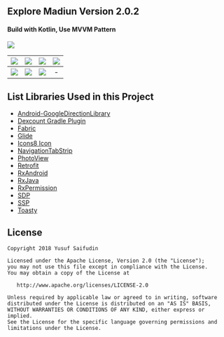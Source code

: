 ## Explore Madiun Version 2.0.2 ##
#### Build with Kotlin, Use MVVM Pattern ####

[![](https://lh3.googleusercontent.com/H1t-kzaXxd6S4WYH2UqwUI0UAbqIdwqXmW9NgYKklDiah_UMO4hh_ucbG3g1nTWSYygSzFd2A4zWHfXLzuaeXXXkE3CKOCt64u3Ef7RmyxYccBStbXY-IldYfJR6XZwQPynaQVjCP0kEbK1605Tv79iouWucfnimJiGZFfaPR9YmpHmGsU6MWmYRyZtU8aZIeMphdhTfxpaArMSnYgGQVmyuq-3WdnqGjIpDvZncC2keyCVLQrw7pGovfOsGd33_zs03L0ac-FFo4FaW0BRM8CphO4iFwdZcaKvgEhW9_3lqWMbadNQrdQOG03uHLUxFX7tPNZib33nzMtqVRvOIruNatITSbVPWZuOdyzNYd4nQOJfeQ0J9UhtvRu8nkRxOxwjCWD3qSX6Jexgl9lIT0YFa1yX0pVzIu7mUCDn543OHupjh3xg3az2R7JEAG87x0WtIt0-KgbtQWKZEmWWXIvF-4aM6oBytP6dDmcb99ntnoPjxZlvdbDZPUkQ99EZSUjU_sPeucEELlHOGLRhyFqq1F4Z6V1u00ew3ZPZspczKT_iCXDxikEybrWM5kIeYkfK9e3VAdCPbeiKC89dOhdm5emUxkRvqEcOXErI=w181-h70-no)](https://play.google.com/store/apps/details?id=com.yoesuv.infomadiun)
<br/>

| ![](https://lh3.googleusercontent.com/6isY3JZHmwCdwJe8oZF8Om6xub55z1elkvQjWIJMJT4o5ZENCxSvs0-wri3QlON6DkcqZNGcNm46QH6zWtlxcuzJhskgunj78TQntTZancpODi7KKfKRCW1yyvz-drOIMEu6CFjcibhg1x97O0pXR8M0ZI4SeQSHon3ZpDjgU6Oj1UQqaeMI8Ymr4S8Og7PeyMfhOI5Kf_AbANky-e3PIilVFreGqnsEu0oaj0Cud2QjxsgNocR_nUU5g2qQoyRVTViEQoCSpnbNcC1Rg7wddEH_zomiviu5TYFyc5NYgsaBHbOjwYLZcAd4bqHAOYE8crgdKpPz9UsoMGfwZeC5_3Fb15jn9e1k2_zuiFwFZYi5g4Y3jZEb3oujGMCGpxM0Xf1qjL8yB7CwIr0uNb578M4EtCUAKRapATwgtbk1ZBh0IIMjDolQNPneYo4BnpjylV0xm-Ln0Tfca9l5uRW5nommMWTf2TNshSC7nIJGsGGsjopF-Yj9RQKzzxSwLiiFzODd9_rG_yCIshm7jM_UR3EGLN-eME6Yb0JY8j8qxEBl4ZHKXqSA9pZJ_QJ3R_FEgS_U3RzCfIKI2QqLvFEeWwkLXo-4A4dAsj8JLEII0jCsJU3kQC7ur1KBfIhV1VE=w359-h638-no) | ![](https://lh3.googleusercontent.com/j87tGAJl_ozDaAJSVlppjkbjdVP8YdKMriCT8Xh9hLwjK4XN5wZDTLKHbXs34nxizumMpEPF27s7zLW7Aodi9it5Vbr595WPkI2te8OWgflB4tkOp7oYbjLIHkmbTwii4ZfbWFwOaRqhe5hAU2lpi1NshgY1AenbwD4B4wJFypEA5HcBg_FurppZi3dcDh2moLo_hEikCuiq8fzF8fiJGmCCXs_3sEnIq6HFtc4za9vuAadHuwYrC5LNdUoMQWfwk0rb9ydblSuEnZ3qmzXMcq8xC8yMdNH3b4dHCir8EAXxZ9jvGIDKe4KUQEUbZUs7MGEM_bbQ6lvF0IEKj3mibrRoaXBK__RCjO8EJVnz8RUcyiIakn6rJvDlvKQQq8mWXkUZBosz6dhdbYodtTk3JXankMykjnDwFdmrnX-gnR2aR383v8b07H-1HokF5EBheIxnEo_VxuKfL3zUbjMJLGCLg0NUrU4xi4ojswklSf9t8TAH5Y9afdyT589wqmyAK-lQV_JS6CPvhMZcDNsZ7LBuvG65xgr66EQLw3kprfZm0-YAAB82OCQucTyvfGmtbbN_5PGhGsvmnGkWuEelud7pWMvOJjFoo7TwvhqX0Wqm7ZXFEMSJCo3NsMEu6n0=w359-h638-no) | ![](https://lh3.googleusercontent.com/JNv2d4oR4Lo-iuXbipROSrTadNnpQhhR_1lkpkYJVQC3UABCl8gJxdC_8aYK9AjXIIQDk3DDIZDihjtvh70AWN76TMMzMQSOh9ukq0NiqgH6-hEnBpiBFpVmdD_Oh5EnLqoVdVFKs60o0e_WbuFkYFA35NHh0OnnEtqj3EV0Fajj273AIUeFcTraHyJY5TVzxnHvmVAn0QvBoP6MiBgGVeV02BbU_ymrAi1K-kIUlQXGSojJwxqNjsxzGYTN3JZAp7kYXomlUUZ9WCxq5v11iJ4iHZKasv_wsdSO9dk9mw7HJmpK45GR_IzEfIPSjPiRyrqSvCb1ptwv_F_I0e1lst3HHN1p29yG1OkK5ahTj0OE_JBwHstYXmcqanSncOdZFx2b9R2cxfCzydP_y9uudYPMrOHNstrzV9QpBReW-wNidT_eZ7UDJlmFhA8YU1jCBLxh09gEcPhEzGDScrzHAPsDiXZvXKjhVLmveXgEjj02Gkhh4oBwXT6_8XPDBj07cKs2YRjiD0kt0YgXTy5EfDVZK03U7xKUFpjwDpZ0x65H92zDVAp404Q6cukatRMS1RYF19yi8QK0-9DQ_SVUEqyrwjPeFhjI1IbP9gkHWK0J0HOl7eGsc0D_cp1aJL8=w359-h638-no) | ![](https://lh3.googleusercontent.com/xS20YqBRJELFhXIt-HMJTDyaQpYy4dEyqTq0Va2JubVGdLDLXoM35-eixOTB9hA6DLXZnW1id12972_S8PitV6vSdwnrKF2ZtkqwWCETWL18Kx7nzKL_nbetVQQu8eLOhZ1yC6DPlVZzNtKdLK2-XGTOo9NpSamVWeLA6N3gTwQx62jOfiI6oj0GyAzj-0WzI2X2vqfwsPo1XcPqdo3QBjZeEOOt97u7d-G2eo9ftDyqu_Chg7_ZITvbhoGQdSC6v_uHoNIfW3vRltWBiioLf_IsL6YoA_c4p-H58Os4GmXRjEH4Jmbc1yyurb-AXtkUZcyAN2YIUumJnwNOUErKxTBgSmyr0OuPXi6KQIXBKqpBSmOGnTy4-ZbOlB0xOgGB98yVNcvCxBX87ee5YPCQ0p5EP5GD_CNuzn-V8ADLH7N2dGR_sNPTzyy9m3A94HsMAKKa1g6Q1XEJm5M1CF1q9Z4Ay2HijcjWn779JZHv4XgFja40XNwHggYpGqHlIBe1o5ldVfdouwKlgOrOvRKcJ-h3ao5-sUFJKs4s92UCr7ZmSPAyfdzDUffJl6n5Rsq9J4OamZGbv_TRuTtJeH_1I24d-_KG6LQTevSzWAqi6VFjU6io0E8-Pgr5YzEIVrE=w359-h638-no) |
| :---: | :---: | :---: | :---: |
| ![](https://lh3.googleusercontent.com/MnhznxPkWeqzyHmbwiCLLP8PN4jNyErIGx1lW2xwiSi8JzErUU1WiXOrKKYfiqgcOOLtT8M5YF49y_tYWCFfo4Emk1LmP-NlSRY9s-FE3q1N13CTFcKia_-6CwyWhaUKkd9Wh0Thp5yIoOHA3INsprGU1k5Dgbq6fnvXvTglDQ5tV4mY4pHymnZLU37kaj3Rc4rQJUIyTxl92kIjI3xvfw9vn2iECUuIiVc_0PNNAoUObWAjcDhTno_NbsZndlni7ZgNblElli-B6lZrw5U_J27Jr8w852y9MpMyGqmEizjIvqF1WUsRaF7X09AaIDaP5L2rz5hnQTP2SufSquL__Fg_Xnpw_03L1hFaOoTmVHOIWVdx3ZsjVBkSss5I6903uu6zGhg5EV5rff9SLSh6kAgGPF-op-qT5MK8H1E4dMzL0f47YyGIXe3BzA2ykcm16vkvoN9NmxpL3u7FbuHZTriRdf2KFYLZNMrZwqxV7LQeduIgmvkf8_4dzKHF3wgxdYmkzmsx4lClFtOjxYeP5TngUkLsg-3LsIJP0016FoK5Xbi-Jj0wqIkhzQgI7eoR1ISe1bV46lrmn3HaodDAdJeeWjqOyDFO3EWf-xXKa2ZXh2Wu-O4WjpEcnWw1moA=w359-h638-no) | ![](https://lh3.googleusercontent.com/XmQLbjxWOdfRbOG4EYDecZyqu8cO-vOViwI9mVjH9zJm3WyB3I8K9QyR6v7emTSbFssG3IxVv-5h9EPaWgTSN-cGESh84RE_FqRlFgi0FXmdieGY-PDhBOXYV-ioJVm-vVJt6gjSyrQixRE-slDvGQwrFa8-rudgIBLAl54AMHVCHw6ZVIkPUoOsyDi59g2g5fYXep69lh76e4UQSPhSfja_YbzU7wUv6dYskSn0NK1TaeuG8wG-iQCEGZJMXBRv-99N_JKmRHYSnMcEZEIB2E-fD7vhQNh5Y0cTutO18yEdU-MOGa_Zb5uf3uMF2ce2RvBgcOSwJh154ePPsmqxFGZW26TX1A68F01M6kaBkfaeV8PFSlIyzkWosco6birtD1XRXTUZyUKEeuoN1RqxNY0_PXp5gSnDlNTLegfitHGK00-4v_bxvn2EAP9goCQ2lKctfpg9Fc2a-rZhAqsrPo77jvPm3_DtKedxiUftdR_R3ot_bf4ONcpDY7YkuKtPaSKXuu0NJJzf2eBwxE4au9b12Q84FbKnW-Ew2qr_Lyzmj5zct9beIboeGhXTCXiHKGABGgFXqrCa8zgJTRps-k-9RKdSmqIeUZG9UGDzipKspmrQd-7cmJa-PyH2nZg=w359-h638-no) | ![](https://lh3.googleusercontent.com/Tnd8V9MoG5iKveBmzRlp3LAre-KHT706IjEcmiqpsQAUEiwcMB6CQZ4fkFKz5dYEtA9F-zK3oIV45n2HASVXtd0VkL74gLdzuoX-QrTBUpVhkjPoVEl1LYl1f-dLrAYBYuQ_EseIjzVbGpO22D-Gi4fwiQzns7N_h9ombN5IZxj4GulvvzUGPdxr7vqmzuvwzZhuJW3Cpx6W5SNhdFfupX2JElx0zXeYHQrG931i0FQGAX4WujTKXjZbk2QlTQbzWMDoo1s0bXhEpfIlwb_hhnQdB9gn1glWOJuPXlndhkQKSF54aS5d2xNkd25LPmaNeACj2gihKsboax9znQye4n5RN9A1-gtbLiA-vUvd9xqHB56POYh7pA0hQvX331KZhTzqgzd7O1MLb1qEkBIWXLOOB_m7r0K3sFEMseue7EXEdOOO_KurHzJcvjhCNAQJ5dms90Wk6STMIwI1XHB2OZi-p1FfQtmFbmWNvZnG7GObNjY-YC64d39JJ9lSxkpcV_sv5fkfUgzn4KRqlsrWkCa6zMDexV5mWolGtSL5sRAuA19bg9bp8VSYRUMY_Jh50ISLc4tFttp76NP939b3vccJucwiGoD2ILO9bkYU1WMT79egYXydYFqoVs2ta5o=w359-h638-no) | - |


## List Libraries Used in this Project ##
* [Android-GoogleDirectionLibrary](https://github.com/akexorcist/Android-GoogleDirectionLibrary)
* [Dexcount Gradle Plugin](https://github.com/KeepSafe/dexcount-gradle-plugin)
* [Fabric](https://www.fabric.io)
* [Glide](https://github.com/bumptech/glide)
* [Icons8 Icon](https://icons8.com/)
* [NavigationTabStrip](https://github.com/Devlight/NavigationTabStrip)
* [PhotoView](https://github.com/chrisbanes/PhotoView)
* [Retrofit](https://github.com/square/retrofit)
* [RxAndroid](https://github.com/ReactiveX/RxAndroid)
* [RxJava](https://github.com/ReactiveX/RxJava)
* [RxPermission](https://github.com/tbruyelle/RxPermissions)
* [SDP](https://github.com/intuit/sdp)
* [SSP](https://github.com/intuit/ssp)
* [Toasty](https://github.com/GrenderG/Toasty)


## License ##

    Copyright 2018 Yusuf Saifudin

    Licensed under the Apache License, Version 2.0 (the "License");
    you may not use this file except in compliance with the License.
    You may obtain a copy of the License at

       http://www.apache.org/licenses/LICENSE-2.0

    Unless required by applicable law or agreed to in writing, software
    distributed under the License is distributed on an "AS IS" BASIS,
    WITHOUT WARRANTIES OR CONDITIONS OF ANY KIND, either express or implied.
    See the License for the specific language governing permissions and
    limitations under the License.